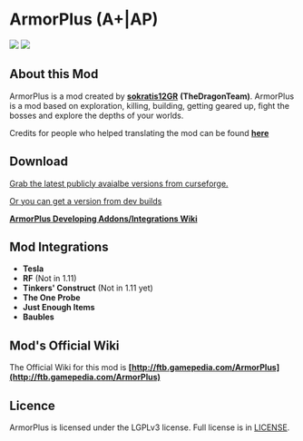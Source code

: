 # ArmorPlus (A+|AP)
[![](http://cf.way2muchnoise.eu/full_armorplus_downloads.svg)](http://minecraft.curseforge.com/projects/armorplus)
[![](http://cf.way2muchnoise.eu/versions/armorplus.svg)](http://minecraft.curseforge.com/projects/armorplus)

## About this Mod
ArmorPlus is a mod created by **[sokratis12GR](http://ftb.gamepedia.com/sokratis12GR)** **(TheDragonTeam)**. ArmorPlus is a mod based on exploration, killing, building, getting geared up, fight the bosses and explore the depths of your worlds.

Credits for people who helped translating the mod can be found **[here](https://github.com/TheDragonTeam/ArmorPlus/blob/1.11/src/main/resources/assets/armorplus/lang/Credits.md)**

## Download
[Grab the latest publicly avaialbe versions from curseforge.](https://minecraft.curseforge.com/projects/armorplus/files)

[Or you can get a version from dev builds](http://fdn.redstone.tech/TheDragonTeam/armorplus/jars/)

**[ArmorPlus Developing Addons/Integrations Wiki](https://github.com/TheDragonTeam/ArmorPlus/wiki)**

## Mod Integrations
* **Tesla**
* **RF** (Not in 1.11)
* **Tinkers' Construct** (Not in 1.11 yet)
* **The One Probe**
* **Just Enough Items**
* **Baubles**

## Mod's Official Wiki

The Official Wiki for this mod is
**[http://ftb.gamepedia.com/ArmorPlus](http://ftb.gamepedia.com/ArmorPlus)**

## Licence
ArmorPlus is licensed under the LGPLv3 license. Full license is in [LICENSE](https://github.com/TheDragonTeam/ArmorPlus/blob/1.11/LICENSE).
